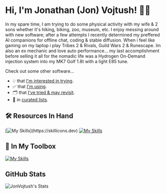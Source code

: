 # Hi, I'm Jonathan (Jon) Vojtush! 👋🏽

In my spare time, I am trying to do some physical activity with my wife & 2 sons whether it's hiking, biking, zoo, museum, etc. I enjoy messing around with new software; after a few attempts I recently determined my preffered AI companions for offline chat, coding & stable diffusion. When i feel like gaming on my laptop i play Tribes 2 & Rivals, Guild Wars 2 & Runescape. Im also an ex mechanic and love auto performance... my last accomplishment before selling it all for the nomadic life was a Hydrogen On-Demand injection system into my MK7 Golf 1.8t with a light E85 tune.

Check out some other software...
- 💡 that [I'm interested in trying](https://github.com/stars/JonVojtush/lists/interests).
- ✅ that [I'm using](https://github.com/stars/JonVojtush/lists/using).
- 🗂️ that [I've tried & may revisit](https://github.com/stars/JonVojtush/lists/archives).
- 🧾 in [curated lists](https://github.com/stars/JonVojtush/lists/curated-lists).

## 🛠️ Resources In Hand

[![My Skills](https://skillicons.dev/icons?i=go,postgres,bash,html,css,js,wasm,bootstrap,)](https://skillicons.dev)
[![My Skills](https://skillicons.dev/icons?i=cloudflare,docker,gcp,github,git,vscode&perline=8)](https://skillicons.dev)

## 🧰 In My Toolbox

[![My Skills](https://skillicons.dev/icons?i=python,sass,jquery,django,php,mysql,wordpress)](https://skillicons.dev)

## GitHub Stats

![JonVojtush's Stats](https://github-readme-stats.vercel.app/api?username=JonVojtush&show_icons=true&hide_border=true&count_private=true&hide_title=true&theme=transparent&rank_icon=percentile&include_all_commits&hide=stars,contribs&text_color=FFF&bg_color=22211F&ring_color=03A062&icon_color=03A062)

<!-- https://github.com/tandpfun/skill-icons?tab=readme-ov-file#example -->